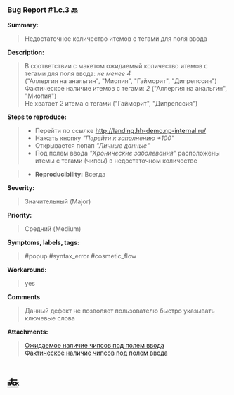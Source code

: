 ### Bug Report #1.с.3  [🔙](../solutions/solution_1.md)
**Summary:**
> Недостаточное количество итемов с тегами для поля ввода  

**Description:**
> В соответствии с макетом ожидаемый количество итемов с тегами для поля ввода: *не менее 4*\
> ("Аллергия на анальгин", "Миопия", "Гайморит", "Дипрепссия")\
> Фактическое наличие итемов с тегами: *2* ("Аллергия на анальгин", "Миопия")\
> Не хватает *2* итема с тегами ("Гайморит", "Дипрепссия") 
> 
**Steps to reproduce:**
> - Перейти по ссылке http://landing.hh-demo.np-internal.ru/
> - Нажать кнопку *"Перейти к заполнению +100"*
> - Открывается попап *"Личные данные"*
> - Под полем ввода *"Хронические заболевания"* расположены итемы с тегами (чипсы)
> в недостаточном количестве

> - **Reproducibility:**
> Всегда
> 
**Severity:**
> Значительный (Major)
> 
**Priority:**
> Средний (Medium)
> 
**Symptoms, labels, tags:**
> #popup #syntax_error #cosmetic_flow
> 
**Workaround:**
> yes
> 
**Comments**
> Данный дефект не позволяет пользователю быстро указывать ключевые слова 
> 
**Attachments:**
> [Ожидаемое наличие чипсов под полем ввода](../attachments/1.c.3_expected.png)\
> [Фактическое наличие чипсов под полем ввода](../attachments/1.c.3_actual.png)
# [🔙](../solutions/solution_1.md)